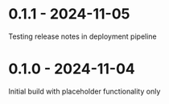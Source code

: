 # 0.1.1 - 2024-11-05
Testing release notes in deployment pipeline

# 0.1.0 - 2024-11-04
Initial build with placeholder functionality only